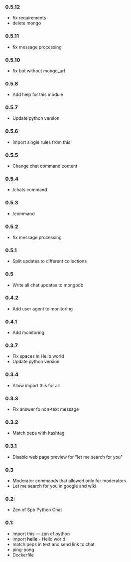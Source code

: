 ### 0.5.12

* fix requirements
* delete mongo

### 0.5.11 

* fix message processing

### 0.5.10

* fix bot without mongo_url 

### 0.5.8

* Add help for this module

### 0.5.7

* Update python version

### 0.5.6

* Import single rules from this

### 0.5.5

* Change chat command content

### 0.5.4

* /chats command

### 0.5.3

* /command 

### 0.5.2

* fix message processing 

### 0.5.1

* Split updates to different collections

### 0.5

* Write all chat updates to mongodb

### 0.4.2

* Add user agent to monitoring

### 0.4.1

* Add monitoring

### 0.3.7

* Fix spaces in Hello world
* Update python version

### 0.3.4

* Allow import this for all

### 0.3.3

* Fix answer fo non-text message

### 0.3.2

* Match peps with hashtag

### 0.3.1

* Disable web page preview for "let me search for you"

### 0.3

* Moderator commands that allowed only for moderators
* Let me search for you in google and wiki

### 0.2:

* Zen of Spb Python Chat

### 0.1:

* import this — zen of python
* import __hello__ - Hello world
* match peps in text and send link to chat
* ping-pong
* Dockerfile
